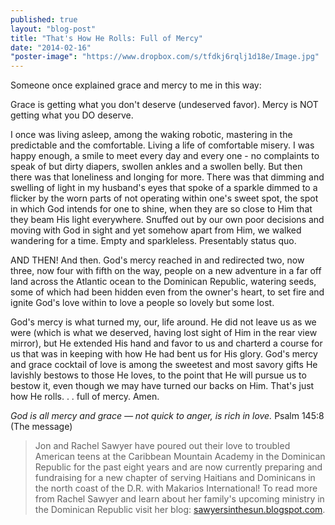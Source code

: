 ```yaml
---
published: true
layout: "blog-post"
title: "That's How He Rolls: Full of Mercy"
date: "2014-02-16"
"poster-image": "https://www.dropbox.com/s/tfdkj6rqlj1d18e/Image.jpg"
---
```


Someone once explained grace and mercy to me in this way:

Grace is getting what you don't deserve (undeserved favor).  Mercy is NOT getting what you DO deserve.  

I once was living asleep, among the waking robotic, mastering in the predictable and the comfortable.  Living a life of comfortable misery.  I was happy enough, a smile to meet every day and every one - no complaints to speak of but dirty diapers, swollen ankles and a swollen belly. But then there was that loneliness and longing for more.  There was that dimming and swelling of light in my husband's eyes that spoke of a sparkle dimmed to a flicker by the worn parts of not operating within one's sweet spot, the spot in which God intends for one to shine, when they are so close to Him that they beam His light everywhere.  Snuffed out by our own poor decisions and moving with God in sight and yet somehow apart from Him, we walked wandering for a time. Empty and sparkleless. Presentably status quo.

AND THEN! And then.  God's mercy reached in and redirected two, now three, now four with fifth on the way,  people on a new adventure in a far off land across the Atlantic ocean to the Dominican Republic, watering seeds, some of which had been hidden even from the owner's heart, to set fire and ignite God's love within to love a people so lovely but some lost.  

God's mercy is what turned my, our, life around.  He did not leave us as we were (which is what we deserved, having lost sight of Him in the rear view mirror), but He extended His hand and favor to us and charterd a course for us that was in keeping with how He had bent us for His glory.  God's mercy and grace cocktail of love is among the sweetest and most savory gifts He lavishly bestows to those He loves, to the point that He will pursue us to bestow it, even though we may have turned our backs on Him.  That's just how He rolls. . . full of mercy. Amen.  

*God is all mercy and grace — not quick to anger, is rich in love.* 
Psalm 145:8 (The message)

>Jon and Rachel Sawyer have poured out their love to troubled American teens at the Caribbean Mountain Academy in the Dominican Republic for the past eight years and are now currently preparing and fundraising for a new chapter of serving Haitians and Dominicans in the north coast of the D.R. with Makarios International!  To read more from Rachel Sawyer and learn about her family's upcoming ministry in the Dominican Republic visit her blog: <a href="http://sawyersinthesun.blogspot.com" target="_blank">sawyersinthesun.blogspot.com</a>.
